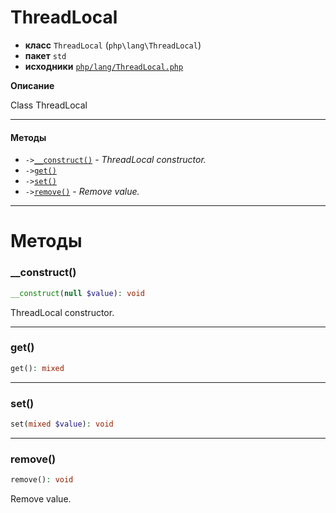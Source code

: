 # ThreadLocal

- **класс** `ThreadLocal` (`php\lang\ThreadLocal`)
- **пакет** `std`
- **исходники** [`php/lang/ThreadLocal.php`](./src/main/resources/JPHP-INF/sdk/php/lang/ThreadLocal.php)

**Описание**

Class ThreadLocal

---

#### Методы

- `->`[`__construct()`](#method-__construct) - _ThreadLocal constructor._
- `->`[`get()`](#method-get)
- `->`[`set()`](#method-set)
- `->`[`remove()`](#method-remove) - _Remove value._

---
# Методы

<a name="method-__construct"></a>

### __construct()
```php
__construct(null $value): void
```
ThreadLocal constructor.

---

<a name="method-get"></a>

### get()
```php
get(): mixed
```

---

<a name="method-set"></a>

### set()
```php
set(mixed $value): void
```

---

<a name="method-remove"></a>

### remove()
```php
remove(): void
```
Remove value.